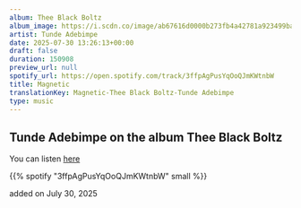 ```yaml
---
album: Thee Black Boltz
album_image: https://i.scdn.co/image/ab67616d0000b273fb4a42781a923499ba86151f
artist: Tunde Adebimpe
date: 2025-07-30 13:26:13+00:00
draft: false
duration: 150908
preview_url: null
spotify_url: https://open.spotify.com/track/3ffpAgPusYqOoQJmKWtnbW
title: Magnetic
translationKey: Magnetic-Thee Black Boltz-Tunde Adebimpe
type: music
---
```



## Tunde Adebimpe on the album Thee Black Boltz

You can listen [here](https://open.spotify.com/track/3ffpAgPusYqOoQJmKWtnbW)

{{% spotify "3ffpAgPusYqOoQJmKWtnbW" small %}}

added on July 30, 2025